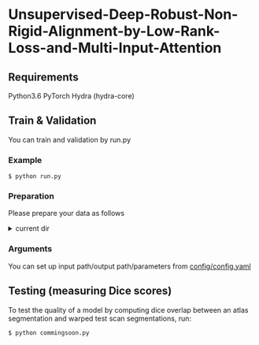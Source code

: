 # Unsupervised-Deep-Robust-Non-Rigid-Alignment-by-Low-Rank-Loss-and-Multi-Input-Attention

## Requirements
Python3.6
PyTorch
Hydra (hydra-core)

## Train & Validation 
You can train and validation by run.py
### Example
```
$ python run.py
```

### Preparation
Please prepare your data as follows

<details><summary>current dir</summary><div>

```
./data
    ├── train_imgs
    │   ├── img                            # Arbitrary input imgs
    │   │   ├── 0000.pt                    # 0000.pt has 8 imgs. 8 is batch_size.
    │   │   ├── 0001.pt
    │   │   ├── :
    │   │   └── n.pt
    │   ├── erase                          # Erase is denoised input imgs used for test. Not used for training.
    │   │    ├── 0000.pt
    │   │    ├── 0001.pt
    │   │    ├── :
    │   │    └── n.pt
    │   └── transe                         # Transe is denoised & sparse complement input imgs used for test. Not used for training.
    │       ├── 0000.pt
    │       ├── 0001.pt
    │       ├── :
    │       └── n.pt
    │
    ├── eval_imgs
    │       (Same structure of train_imgs. Without eval_img, part of train_img is used for evaluation)
    └── test_imgs
            (Same structure of train_imgs)
```
</div></details>

### Arguments
You can set up input path/output path/parameters from 
[config/config.yaml](https://github.com/asanomitakanori/Unsupervised-Deep-Non-Rigid-Alignment-by-Low-Rank-Loss-and-Multi-Input-Attention/blob/main/config/config.yaml)

## Testing (measuring Dice scores)
To test the quality of a model by computing dice overlap between an atlas segmentation and warped test scan segmentations, run:
```
$ python commingsoon.py
```
